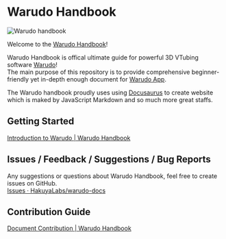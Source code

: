 # Warudo Handbook

![Warudo handbook](https://docs.warudo.app/doc-img/intro-cover.jpg)

Welcome to the [Warudo Handbook](https://docs.warudo.app/)!

Warudo Handbook is offical ultimate guide for powerful 3D VTubing software [Warudo](https://warudo.app/)!   
The main purpose of this repository is to provide comprehensive beginner-friendly yet in-depth enough document for [Warudo App](https://warudo.app/).

The Warudo handbook proudly uses using [Docusaurus](https://docusaurus.io/) to create website which is maked by JavaScript Markdown and so much more great staffs.

## Getting Started

[Introduction to Warudo | Warudo Handbook](https://docs.warudo.app/docs)

## Issues / Feedback / Suggestions / Bug Reports

Any suggestions or questions about Warudo Handbook, feel free to create issues on GitHub.  
[Issues · HakuyaLabs/warudo-docs](https://github.com/HakuyaLabs/warudo-docs/issues)

## Contribution Guide

[Document Contribution | Warudo Handbook](https://docs.warudo.app/docs/misc/handbook-contribution)
